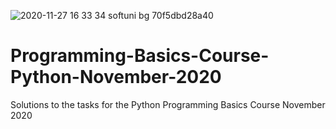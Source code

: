 ![2020-11-27 16 33 34 softuni bg 70f5dbd28a40](https://user-images.githubusercontent.com/51271834/100461918-1ea00100-30d2-11eb-8f7d-fa4f812eb046.jpg)
# Programming-Basics-Course-Python-November-2020
Solutions to the tasks for the Python Programming Basics Course November 2020  
